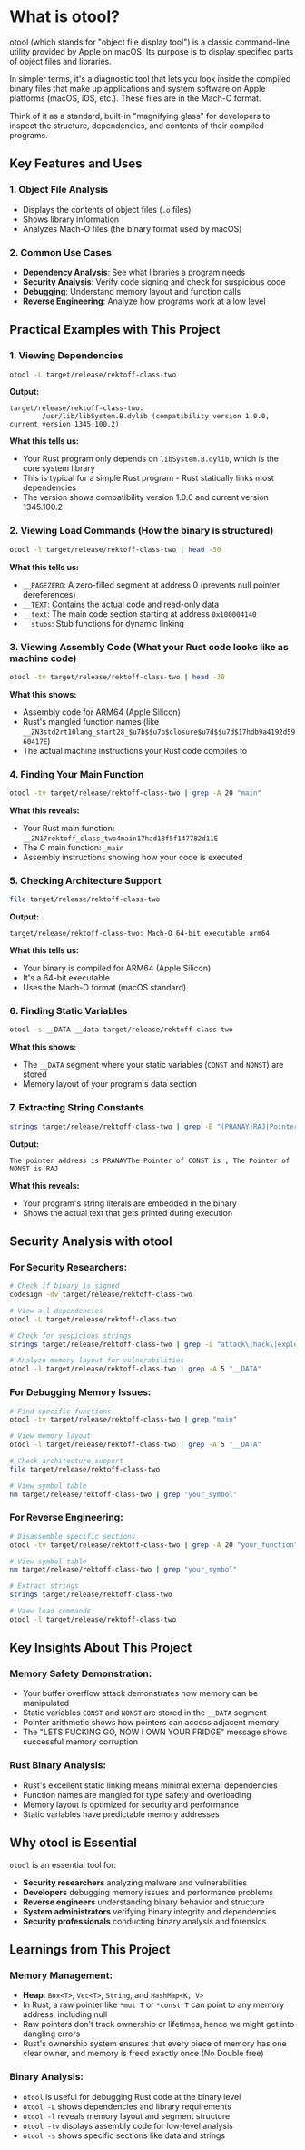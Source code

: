# What is otool?

otool (which stands for "object file display tool") is a classic command-line utility provided by Apple on macOS. Its purpose is to display specified parts of object files and libraries.

In simpler terms, it's a diagnostic tool that lets you look inside the compiled binary files that make up applications and system software on Apple platforms (macOS, iOS, etc.). These files are in the Mach-O format.

Think of it as a standard, built-in "magnifying glass" for developers to inspect the structure, dependencies, and contents of their compiled programs.

## Key Features and Uses

### 1. **Object File Analysis**
- Displays the contents of object files (`.o` files)
- Shows library information
- Analyzes Mach-O files (the binary format used by macOS)

### 2. **Common Use Cases**
- **Dependency Analysis**: See what libraries a program needs
- **Security Analysis**: Verify code signing and check for suspicious code
- **Debugging**: Understand memory layout and function calls
- **Reverse Engineering**: Analyze how programs work at a low level

## Practical Examples with This Project

### **1. Viewing Dependencies**
```bash
otool -L target/release/rektoff-class-two
```
**Output:**
```
target/release/rektoff-class-two:
        /usr/lib/libSystem.B.dylib (compatibility version 1.0.0, current version 1345.100.2)
```
**What this tells us:**
- Your Rust program only depends on `libSystem.B.dylib`, which is the core system library
- This is typical for a simple Rust program - Rust statically links most dependencies
- The version shows compatibility version 1.0.0 and current version 1345.100.2

### **2. Viewing Load Commands (How the binary is structured)**
```bash
otool -l target/release/rektoff-class-two | head -50
```
**What this tells us:**
- `__PAGEZERO`: A zero-filled segment at address 0 (prevents null pointer dereferences)
- `__TEXT`: Contains the actual code and read-only data
- `__text`: The main code section starting at address `0x100004140`
- `__stubs`: Stub functions for dynamic linking

### **3. Viewing Assembly Code (What your Rust code looks like as machine code)**
```bash
otool -tv target/release/rektoff-class-two | head -30
```
**What this shows:**
- Assembly code for ARM64 (Apple Silicon)
- Rust's mangled function names (like `__ZN3std2rt10lang_start28_$u7b$$u7b$closure$u7d$$u7d$17hdb9a4192d5960417E`)
- The actual machine instructions your Rust code compiles to

### **4. Finding Your Main Function**
```bash
otool -tv target/release/rektoff-class-two | grep -A 20 "main"
```
**What this reveals:**
- Your Rust main function: `__ZN17rektoff_class_two4main17had18f5f147782d11E`
- The C main function: `_main`
- Assembly instructions showing how your code is executed

### **5. Checking Architecture Support**
```bash
file target/release/rektoff-class-two
```
**Output:**
```
target/release/rektoff-class-two: Mach-O 64-bit executable arm64
```
**What this tells us:**
- Your binary is compiled for ARM64 (Apple Silicon)
- It's a 64-bit executable
- Uses the Mach-O format (macOS standard)

### **6. Finding Static Variables**
```bash
otool -s __DATA __data target/release/rektoff-class-two
```
**What this shows:**
- The `__DATA` segment where your static variables (`CONST` and `NONST`) are stored
- Memory layout of your program's data section

### **7. Extracting String Constants**
```bash
strings target/release/rektoff-class-two | grep -E "(PRANAY|RAJ|Pointer)"
```
**Output:**
```
The pointer address is PRANAYThe Pointer of CONST is , The Pointer of NONST is RAJ
```
**What this reveals:**
- Your program's string literals are embedded in the binary
- Shows the actual text that gets printed during execution

## Security Analysis with otool

### **For Security Researchers:**
```bash
# Check if binary is signed
codesign -dv target/release/rektoff-class-two

# View all dependencies
otool -L target/release/rektoff-class-two

# Check for suspicious strings
strings target/release/rektoff-class-two | grep -i "attack\|hack\|exploit"

# Analyze memory layout for vulnerabilities
otool -l target/release/rektoff-class-two | grep -A 5 "__DATA"
```

### **For Debugging Memory Issues:**
```bash
# Find specific functions
otool -tv target/release/rektoff-class-two | grep "main"

# View memory layout
otool -l target/release/rektoff-class-two | grep -A 5 "__DATA"

# Check architecture support
file target/release/rektoff-class-two

# View symbol table
nm target/release/rektoff-class-two | grep "your_symbol"
```

### **For Reverse Engineering:**
```bash
# Disassemble specific sections
otool -tv target/release/rektoff-class-two | grep -A 20 "your_function"

# View symbol table
nm target/release/rektoff-class-two | grep "your_symbol"

# Extract strings
strings target/release/rektoff-class-two

# View load commands
otool -l target/release/rektoff-class-two
```

## Key Insights About This Project

### **Memory Safety Demonstration:**
- Your buffer overflow attack demonstrates how memory can be manipulated
- Static variables `CONST` and `NONST` are stored in the `__DATA` segment
- Pointer arithmetic shows how pointers can access adjacent memory
- The "LETS FUCKING GO, NOW I OWN YOUR FRIDGE" message shows successful memory corruption

### **Rust Binary Analysis:**
- Rust's excellent static linking means minimal external dependencies
- Function names are mangled for type safety and overloading
- Memory layout is optimized for security and performance
- Static variables have predictable memory addresses

## Why otool is Essential

`otool` is an essential tool for:
- **Security researchers** analyzing malware and vulnerabilities
- **Developers** debugging memory issues and performance problems
- **Reverse engineers** understanding binary behavior and structure
- **System administrators** verifying binary integrity and dependencies
- **Security professionals** conducting binary analysis and forensics

## Learnings from This Project

### **Memory Management:**
- **Heap**: `Box<T>`, `Vec<T>`, `String`, and `HashMap<K, V>`
- In Rust, a raw pointer like `*mut T` or `*const T` can point to any memory address, including null
- Raw pointers don't track ownership or lifetimes, hence we might get into dangling errors
- Rust's ownership system ensures that every piece of memory has one clear owner, and memory is freed exactly once (No Double free)

### **Binary Analysis:**
- `otool` is useful for debugging Rust code at the binary level
- `otool -L` shows dependencies and library requirements
- `otool -l` reveals memory layout and segment structure
- `otool -tv` displays assembly code for low-level analysis
- `otool -s` shows specific sections like data and strings
